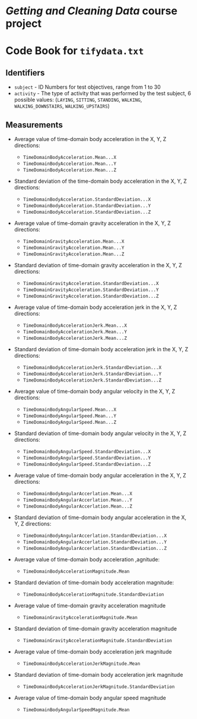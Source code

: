 # *Getting and Cleaning Data* course project
# Code Book for `tifydata.txt`

## Identifiers

* `subject` - ID Numbers for test objectives, range from 1 to 30
* `activity` - The type of activity that was performed by the test subject, 6 possible values: (`LAYING`, `SITTING`, `STANDING`, `WALKING`, `WALKING_DOWNSTAIRS`, `WALKING_UPSTAIRS`)

## Measurements

- Average value of time-domain body acceleration in the X, Y, Z directions:
  * `TimeDomainBodyAcceleration.Mean...X`
  * `TimeDomainBodyAcceleration.Mean...Y`
  * `TimeDomainBodyAcceleration.Mean...Z`
  
- Standard deviation of the time-domain body acceleration in the X, Y, Z directions:
  * `TimeDomainBodyAcceleration.StandardDeviation...X`
  * `TimeDomainBodyAcceleration.StandardDeviation...Y`
  * `TimeDomainBodyAcceleration.StandardDeviation...Z`
  
- Average value of time-domain gravity acceleration in the X, Y, Z directions:
  * `TimeDomainGravityAcceleration.Mean...X`
  * `TimeDomainGravityAcceleration.Mean...Y`
  * `TimeDomainGravityAcceleration.Mean...Z`
  
- Standard deviation of time-domain gravity acceleration in the X, Y, Z directions:
  * `TimeDomainGravityAcceleration.StandardDeviation...X`
  * `TimeDomainGravityAcceleration.StandardDeviation...Y`
  * `TimeDomainGravityAcceleration.StandardDeviation...Z`
  
- Average value of time-domain body acceleration jerk in the X, Y, Z directions:
  * `TimeDomainBodyAccelerationJerk.Mean...X`
  * `TimeDomainBodyAccelerationJerk.Mean...Y`
  * `TimeDomainBodyAccelerationJerk.Mean...Z`
  
- Standard deviation of time-domain body acceleration jerk in the X, Y, Z directions:
  * `TimeDomainBodyAccelerationJerk.StandardDeviation...X`
  * `TimeDomainBodyAccelerationJerk.StandardDeviation...Y`
  * `TimeDomainBodyAccelerationJerk.StandardDeviation...Z`
  
- Average value of time-domain body angular velocity in the X, Y, Z directions:
  * `TimeDomainBodyAngularSpeed.Mean...X`
  * `TimeDomainBodyAngularSpeed.Mean...Y`
  * `TimeDomainBodyAngularSpeed.Mean...Z`
  
- Standard deviation of time-domain body angular velocity in the X, Y, Z directions:
  * `TimeDomainBodyAngularSpeed.StandardDeviation...X`
  * `TimeDomainBodyAngularSpeed.StandardDeviation...Y`
  * `TimeDomainBodyAngularSpeed.StandardDeviation...Z`
  
- Average value of time-domain body angular acceleration in the X, Y, Z directions:
  * `TimeDomainBodyAngularAccerlation.Mean...X`
  * `TimeDomainBodyAngularAccerlation.Mean...Y`
  * `TimeDomainBodyAngularAccerlation.Mean...Z`
  
- Standard deviation of time-domain body angular acceleration in the X, Y, Z directions:
  * `TimeDomainBodyAngularAccerlation.StandardDeviation...X`
  * `TimeDomainBodyAngularAccerlation.StandardDeviation...Y`
  * `TimeDomainBodyAngularAccerlation.StandardDeviation...Z`
  
- Average value of time-domain body acceleration ,agnitude:
  * `TimeDomainBodyAccelerationMagnitude.Mean`
  
- Standard deviation of time-domain body acceleration magnitude:
  * `TimeDomainBodyAccelerationMagnitude.StandardDeviation`
  
- Average value of time-domain gravity acceleration magnitude
  * `TimeDomainGravityAccelerationMagnitude.Mean`
  
- Standard deviation of time-domain gravity acceleration magnitude
  * `TimeDomainGravityAccelerationMagnitude.StandardDeviation`
  
- Average value of time-domain body acceleration jerk magnitude
  * `TimeDomainBodyAccelerationJerkMagnitude.Mean`
  
- Standard deviation of time-domain body acceleration jerk magnitude
  * `TimeDomainBodyAccelerationJerkMagnitude.StandardDeviation`
  
- Average value of time-domain body angular speed magnitude
  * `TimeDomainBodyAngularSpeedMagnitude.Mean`
